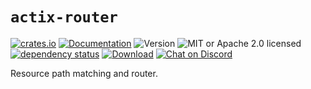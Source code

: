# `actix-router`

[![crates.io](https://img.shields.io/crates/v/actix-router?label=latest)](https://crates.io/crates/actix-router)
[![Documentation](https://docs.rs/actix-router/badge.svg?version=0.5.2)](https://docs.rs/actix-router/0.5.2)
![Version](https://img.shields.io/badge/rustc-1.68+-ab6000.svg)
![MIT or Apache 2.0 licensed](https://img.shields.io/crates/l/actix-router.svg)
<br />
[![dependency status](https://deps.rs/crate/actix-router/0.5.2/status.svg)](https://deps.rs/crate/actix-router/0.5.2)
[![Download](https://img.shields.io/crates/d/actix-router.svg)](https://crates.io/crates/actix-router)
[![Chat on Discord](https://img.shields.io/discord/771444961383153695?label=chat&logo=discord)](https://discord.gg/NWpN5mmg3x)

<!-- cargo-rdme start -->

Resource path matching and router.

<!-- cargo-rdme end -->
